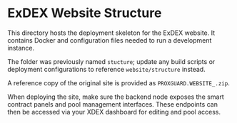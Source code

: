 # ExDEX Website Structure

This directory hosts the deployment skeleton for the ExDEX website. It contains Docker and configuration files needed to run a development instance.

The folder was previously named `stucture`; update any build scripts or deployment configurations to reference `website/structure` instead.

A reference copy of the original site is provided as `PROXGUARD.WEBSITE_.zip`.

When deploying the site, make sure the backend node exposes the smart contract panels and pool management interfaces. These endpoints can then be accessed via your XDEX dashboard for editing and pool access.

